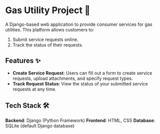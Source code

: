 # Gas Utility Project 🚀

A Django-based web application to provide consumer services for gas utilities. This platform allows customers to:
1. Submit service requests online.
2. Track the status of their requests.

## Features ✨

- **Create Service Request**: Users can fill out a form to create service requests, upload attachments, and specify request types.
- **Track Request Status**: View the status of your submitted service requests at any time.

## Tech Stack 🛠️

**Backend**: Django (Python Framework)
**Frontend**: HTML, CSS
**Database**: SQLite (default Django database)



